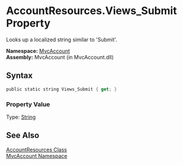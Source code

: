AccountResources.Views_Submit Property
======================================
Looks up a localized string similar to 'Submit'.

**Namespace:** [MvcAccount][1]  
**Assembly:** MvcAccount (in MvcAccount.dll)

Syntax
------

```csharp
public static string Views_Submit { get; }
```

### Property Value
Type: [String][2]

See Also
--------
[AccountResources Class][3]  
[MvcAccount Namespace][1]  

[1]: ../README.md
[2]: http://msdn.microsoft.com/en-us/library/s1wwdcbf
[3]: README.md